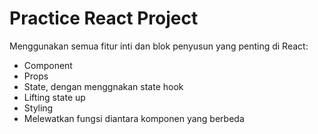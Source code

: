 # Practice React Project

Menggunakan semua fitur inti dan blok penyusun yang penting di React:

-   Component
-   Props
-   State, dengan menggnakan state hook
-   Lifting state up
-   Styling
-   Melewatkan fungsi diantara komponen yang berbeda
